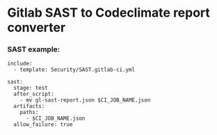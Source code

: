 # Gitlab SAST to Codeclimate report converter

### SAST example:
```
include:
  - template: Security/SAST.gitlab-ci.yml

sast:
  stage: test
  after_script:
    - mv gl-sast-report.json $CI_JOB_NAME.json
  artifacts:
    paths:
      - $CI_JOB_NAME.json
  allow_failure: true
```
